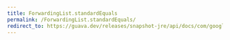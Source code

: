```yaml
---
title: ForwardingList.standardEquals
permalink: /ForwardingList.standardEquals/
redirect_to: https://guava.dev/releases/snapshot-jre/api/docs/com/google/common/collect/ForwardingList.html#standardEquals-java.lang.Object-
---
```

